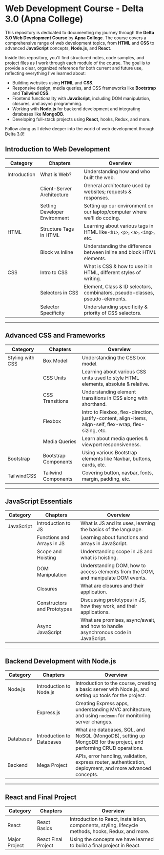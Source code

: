 # Web Development Course - Delta 3.0 (Apna College)

This repository is dedicated to documenting my journey through the **Delta 3.0 Web Development Course** by **Apna College**. The course covers a comprehensive range of web development topics, from **HTML** and **CSS** to advanced **JavaScript** concepts, **Node.js**, and **React**.

Inside this repository, you'll find structured notes, code samples, and project files as I work through each module of the course. The goal is to provide a clear, organized reference for both current and future use, reflecting everything I've learned about:

- Building websites using **HTML** and **CSS**.
- Responsive design, media queries, and CSS frameworks like **Bootstrap** and **Tailwind CSS**.
- Frontend functionality with **JavaScript**, including DOM manipulation, closures, and async programming.
- Working with **Node.js** for backend development and integrating databases like **MongoDB**.
- Developing full-stack projects using **React**, hooks, Redux, and more.

Follow along as I delve deeper into the world of web development through Delta 3.0!

## Introduction to Web Development

| **Category**   | **Chapters**                    | **Overview**                                                                                                       |
|----------------|---------------------------------|-------------------------------------------------------------------------------------------------------------------|
| Introduction   | What is Web?                    | Understanding how and who built the web.                                                                           |
|                | Client-Server Architecture      | General architecture used by websites; requests & responses.                                                       |
|                | Setting Developer Environment   | Setting up our environment on our laptop/computer where we'll do coding.                                           |
| HTML           | Structure Tags in HTML          | Learning about various tags in HTML like `<h1>`, `<p>`, `<a>`, `<img>`, etc.                                       |
|                | Block vs Inline                 | Understanding the difference between inline and block HTML elements.                                               |
| CSS            | Intro to CSS                    | What is CSS & how to use it in HTML, different styles of writing.                                                  |
|                | Selectors in CSS                | Element, Class & ID selectors, combinators, pseudo-classes, pseudo-elements.                                       |
|                | Selector Specificity            | Understanding specificity & priority of CSS selectors.                                                             |

---

## Advanced CSS and Frameworks

| **Category**      | **Chapters**                  | **Overview**                                                                                                        |
|-------------------|-------------------------------|---------------------------------------------------------------------------------------------------------------------|
| Styling with CSS  | Box Model                     | Understanding the CSS box model.                                                                                    |
|                   | CSS Units                     | Learning about various CSS units used to style HTML elements, absolute & relative.                                  |
|                   | CSS Transitions               | Understanding element transitions in CSS along with shorthand.                                                      |
|                   | Flexbox                       | Intro to Flexbox, flex-direction, justify-content, align-items, align-self, flex-wrap, flex-sizing, etc.            |
|                   | Media Queries                 | Learn about media queries & viewport responsiveness.                                                                |
| Bootstrap         | Bootstrap Components          | Using various Bootstrap elements like Navbar, buttons, cards, etc.                                                  |
| TailwindCSS       | Tailwind Components           | Covering button, navbar, fonts, margin, padding, etc.                                                               |

---

## JavaScript Essentials

| **Category**    | **Chapters**                   | **Overview**                                                                                                      |
|-----------------|--------------------------------|------------------------------------------------------------------------------------------------------------------ |
| JavaScript      | Introduction to JS             | What is JS and its uses, learning the basics of the language.                                                     |
|                 | Functions and Arrays in JS     | Learning about functions and arrays in JavaScript.                                                                |
|                 | Scope and Hoisting             | Understanding scope in JS and what is hoisting.                                                                   |
|                 | DOM Manipulation               | Understanding DOM, how to access elements from the DOM, and manipulate DOM events.                                |
|                 | Closures                       | What are closures and their application.                                                                          |
|                 | Constructors and Prototypes    | Discussing prototypes in JS, how they work, and their applications.                                               |
|                 | Async JavaScript               | What are promises, async/await, and how to handle asynchronous code in JavaScript.                                |


---

## Backend Development with Node.js

| **Category**     | **Chapters**                  | **Overview**                                                                                                        |
|------------------|-------------------------------|---------------------------------------------------------------------------------------------------------------------|
| Node.js          | Introduction to Node.js       | Introduction to the course, creating a basic server with Node.js, and setting up tools for the project.             |
|                  | Express.js                    | Creating Express apps, understanding MVC architecture, and using `nodemon` for monitoring server changes.           |
| Databases        | Introduction to Databases     | What are databases, SQL, and NoSQL (MongoDB), setting up MongoDB for the project, and performing CRUD operations.   |
| Backend          | Mega Project                  | APIs, error handling, validation, express router, authentication, deployment, and more advanced concepts.           |

---

## React and Final Project

| **Category**     | **Chapters**                  | **Overview**                                                                                                        |
|------------------|-------------------------------|---------------------------------------------------------------------------------------------------------------------|
| React            | React Basics                  | Introduction to React, installation, components, styling, lifecycle methods, hooks, Redux, and more.                |
| Major Project    | React Final Project           | Using the concepts we have learned to build a final project in React.                                               |

